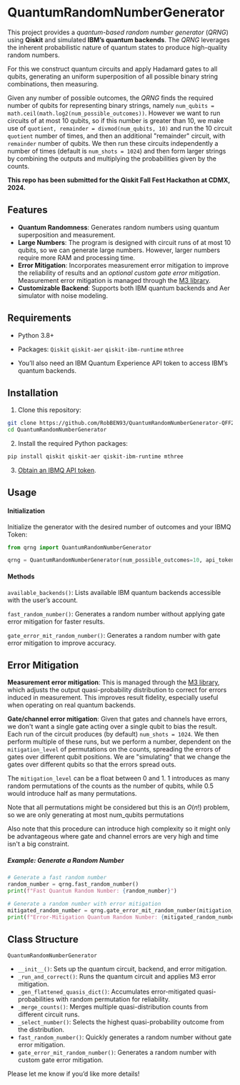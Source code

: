
# QuantumRandomNumberGenerator

This project provides a *quantum-based random number generator* (*QRNG*) using **Qiskit** and simulated **IBM’s quantum backends**. The *QRNG* leverages the inherent probabilistic nature of quantum states to produce high-quality random numbers.

For this we construct quantum circuits and apply Hadamard gates to all qubits, generating an uniform superposition of all possible binary string combinations, then measuring.

Given any number of possible outcomes, the *QRNG* finds the required number of qubits for representing binary strings, namely `num_qubits = math.ceil(math.log2(num_possible_outcomes))`. However we want to run circuits of at most 10 qubits, so if this number is greater than 10, we make use of `quotient, remainder = divmod(num_qubits, 10)` and run the 10 circuit `quotient` number of times, and then an additional "remainder" circuit, with `remainder` number of qubits. We then run these circuits independently a number of times (default is `num_shots = 1024`) and then form larger strings by combining the outputs and multiplying the probabilities given by the counts.

**This repo has been submitted for the Qiskit Fall Fest Hackathon at CDMX, 2024.**
## Features
- **Quantum Randomness**: Generates random numbers using quantum superposition and measurement.
- **Large Numbers**: The program is designed with circuit runs of at most 10 qubits, so we can generate  large numbers. However, larger numbers require more RAM and processing time. 
- **Error Mitigation**: Incorporates measurement error mitigation to improve the reliability of results and an *optional custom gate error mitigation*. Measurement error mitigation is managed through the [M3 library](https://qiskit.github.io/qiskit-addon-mthree/).
- **Customizable Backend**: Supports both IBM quantum backends and Aer simulator with noise modeling.

## Requirements
- Python 3.8+
- Packages: `Qiskit`
`qiskit-aer`
`qiskit-ibm-runtime`
`mthree`

- You’ll also need an IBM Quantum Experience API token to access IBM’s quantum backends.

## Installation

1. Clone this repository:

```bash
git clone https://github.com/RobBEN93/QuantumRandomNumberGenerator-QFF24.git
cd QuantumRandomNumberGenerator
```

2. Install the required Python packages:

```bash
pip install qiskit qiskit-aer qiskit-ibm-runtime mthree
```

3. [Obtain an IBMQ API token](https://www.ibm.com/quantum).

## Usage

#### Initialization

Initialize the generator with the desired number of outcomes and your IBMQ Token:

```python
from qrng import QuantumRandomNumberGenerator

qrng = QuantumRandomNumberGenerator(num_possible_outcomes=10, api_token="YOUR-IBMQ-TOKEN", backend = 'ibm_sherbrooke')
```
#### Methods

`available_backends()`: Lists available IBM quantum backends accessible with the user’s account.

`fast_random_number()`: Generates a random number without applying gate error mitigation for faster results.

`gate_error_mit_random_number()`: Generates a random number with gate error mitigation to improve accuracy.

## Error Mitigation

**Measurement error mitigation**: This is managed through the [M3 library](https://qiskit.github.io/qiskit-addon-mthree/), which adjusts the output quasi-probability distribution to correct for errors induced in measurement. This improves result fidelity, especially useful when operating on real quantum backends.

**Gate/channel error mitigation**: Given that gates and channels have errors, we don't want a single gate acting over a single qubit to bias the result. Each run of the circuit produces (by default) `num_shots = 1024`. We then perform multiple of these runs, but we perform a number, dependent on the `mitigation_level` of permutations on the counts, spreading the errors of gates over different qubit positions. We are "simulating" that we change the gates over different qubits so that the errors spread outs.

The `mitigation_level` can be a float between 0 and 1. 1 introduces as many random permutations of the counts as the number of qubits, while 0.5 would introduce half as many permutations.

Note that all permutations might be considered but this is an $O(n!)$ problem, so we are only generating at most num_qubits permutations

Also note that this procedure can introduce high complexity so it might only be advantageous where gate and channel errors are very high and time isn't a big constraint.

##### Example: Generate a Random Number
```python
# Generate a fast random number
random_number = qrng.fast_random_number()
print(f"Fast Quantum Random Number: {random_number}")

# Generate a random number with error mitigation
mitigated_random_number = qrng.gate_error_mit_random_number(mitigation_level = 0.5)
print(f"Error-Mitigation Quantum Random Number: {mitigated_random_number}")
```

## Class Structure

`QuantumRandomNumberGenerator`
- `__init__()`: Sets up the quantum circuit, backend, and error mitigation.
- `_run_and_correct()`: Runs the quantum circuit and applies M3 error mitigation.
- `_gen_flattened_quasis_dict()`: Accumulates error-mitigated quasi-probabilities with random permutation for reliability.
- `_merge_counts()`: Merges multiple quasi-distribution counts from different circuit runs.
- `_select_number()`: Selects the highest quasi-probability outcome from the distribution.
- `fast_random_number()`: Quickly generates a random number without gate error mitigation.
- `gate_error_mit_random_number()`: Generates a random number with custom gate error mitigation.

Please let me know if you’d like more details!